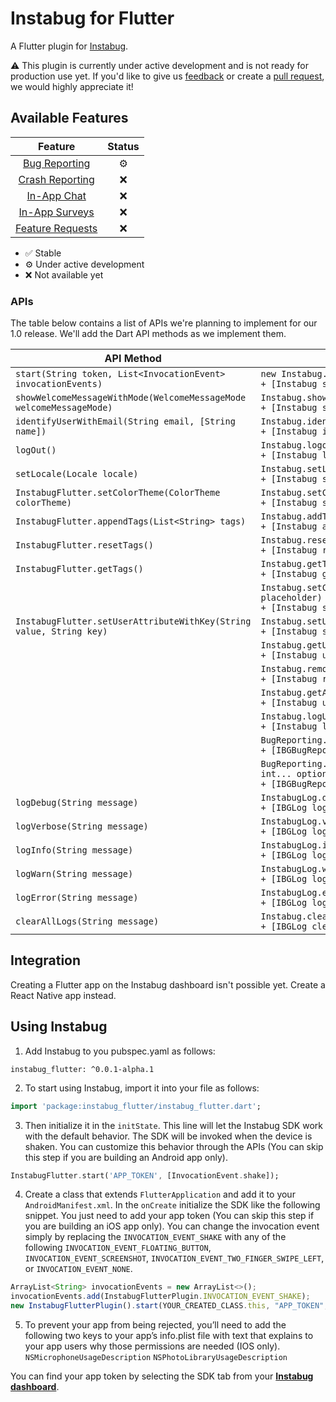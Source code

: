 # Instabug for Flutter

A Flutter plugin for [Instabug](https://instabug.com/).

⚠️ This plugin is currently under active development and is not ready for production use yet. If you'd like to give us [feedback](https://github.com/Instabug/Instabug-Flutter/issues) or create a [pull request](https://github.com/Instabug/Instabug-Flutter/pulls), we would highly appreciate it!

## Available Features

|      Feature     | Status |
|:----------------:|:------:|
| [Bug Reporting](https://instabug.com/bug-reporting)    |    ⚙️   |
| [Crash Reporting](https://instabug.com/crash-reporting)  |    ❌   |
| [In-App Chat](https://instabug.com/in-app-chat)      |    ❌   |
| [In-App Surveys](https://instabug.com/in-app-surveys)   |    ❌   |
| [Feature Requests](https://instabug.com/feature-requests) |    ❌   |

* ✅ Stable
* ⚙️ Under active development
* ❌ Not available yet

### APIs

The table below contains a list of APIs we're planning to implement for our 1.0 release. We'll add the Dart API methods as we implement them.



| API Method | Native Equivalent (Android/iOS)                                                                                                                       |
|------------|-----------------------------------------------------------------------------------------------------------------------------------------|
| `start(String token, List<InvocationEvent> invocationEvents)` | `new Instabug.Builder(this, "APP_TOKEN").build()`<br>`+ [Instabug startWithToken:invocationEvents:]`                         |
|`showWelcomeMessageWithMode(WelcomeMessageMode welcomeMessageMode)`| `Instabug.showWelcomeMessage(WelcomeMessage.State state)`<br>`+ [Instabug showWelcomeMessageWithMode:]`                      |
|`identifyUserWithEmail(String email, [String name])`| `Instabug.identifyUser(String username, String email)`<br>`+ [Instabug identifyUserWithEmail:name:]`                         |
|`logOut()`| `Instabug.logoutUser()`<br>`+ [Instabug logOut]`                                                                             |
|`setLocale(Locale locale)`| `Instabug.setLocale(Locale locale)`<br>`+ [Instabug setLocale:]`                                                             |
|`InstabugFlutter.setColorTheme(ColorTheme colorTheme)`|  `Instabug.setColorTheme(InstabugColorTheme theme)`<br>`+ [Instabug setColorTheme:]`                                         |
|`InstabugFlutter.appendTags(List<String> tags)`| `Instabug.addTags(String... tags)`<br>`+ [Instabug appendTags:]`                                                             |
|`InstabugFlutter.resetTags()`| `Instabug.resetTags()`<br>`+ [Instabug resetTags]`                                                                           |
|`InstabugFlutter.getTags()`| `Instabug.getTags()`<br>`+ [Instabug getTags]`                                                                               |
|            | `Instabug.setCustomTextPlaceHolders(InstabugCustomTextPlaceHolder placeholder)`<br>`+ [Instabug setValue:forStringWithKey:]` |
|`InstabugFlutter.setUserAttributeWithKey(String value, String key)`| `Instabug.setUserAttribute(String key, String value)`<br>`+ [Instabug setUserAttribute:withKey:]`                            |
|            | `Instabug.getUserAttribute(String key)`<br>`+ [Instabug userAttributeForKey:]`                                               |
|            | `Instabug.removeUserAttribute(String key)`<br>`+ [Instabug removeUserAttributeForKey:]`                                      |
|            | `Instabug.getAllUserAttributes()`<br>`+ [Instabug userAttributes:]`                                                          |
|            | `Instabug.logUserEvent(String name)`<br>`+ [Instabug logUserEventWithName:]`                                                 |
|            | `BugReporting.invoke()`<br>`+ [IBGBugReporting invoke]`                                                                      |
|            | `BugReporting.invoke(InvocationMode mode, @InvocationOption int... options)`<br>`+ [IBGBugReporting invokeWithMode:options:]`  |
|`logDebug(String message)`| `InstabugLog.d(String message)`<br>`+ [IBGLog logDebug:]`                                                                    |
|`logVerbose(String message)`| `InstabugLog.v(String message)`<br>`+ [IBGLog logVerbose:]`                                                                  |
|`logInfo(String message)`| `InstabugLog.i(String message)`<br>`+ [IBGLog logInfo:]`                                                                     |
|`logWarn(String message)`| `InstabugLog.w(String message)`<br>`+ [IBGLog logWarn:]`                                                                     |
|`logError(String message)`| `InstabugLog.e(String message)`<br>`+ [IBGLog logError:]`                                                                    |
|`clearAllLogs(String message)`| `Instabug.clearLogs()`<br>`+ [IBGLog clearAllLogs:]`                                                                         |

## Integration

Creating a Flutter app on the Instabug dashboard isn't possible yet. Create a React Native app instead.


## Using Instabug

1. Add Instabug to you pubspec.yaml as follows:
```
instabug_flutter: ^0.0.1-alpha.1
```

2. To start using Instabug, import it into your file as follows: 

```dart
import 'package:instabug_flutter/instabug_flutter.dart';
```
3. Then initialize it in the `initState`. This line will let the Instabug SDK work with the default behavior. The SDK will be invoked when the device is shaken. You can customize this behavior through the APIs (You can skip this step if you are building an Android app only).

```dart
InstabugFlutter.start('APP_TOKEN', [InvocationEvent.shake]);
```
4. Create a class that extends `FlutterApplication` and add it to your `AndroidManifest.xml`.
   In the `onCreate` initialize the SDK like the following snippet. You just need to add your app token (You can skip this step if you are building an iOS app only). You can change the invocation event simply by replacing the `INVOCATION_EVENT_SHAKE` with any of the following `INVOCATION_EVENT_FLOATING_BUTTON`, `INVOCATION_EVENT_SCREENSHOT`, `INVOCATION_EVENT_TWO_FINGER_SWIPE_LEFT`, or `INVOCATION_EVENT_NONE`.
```javascript
ArrayList<String> invocationEvents = new ArrayList<>();
invocationEvents.add(InstabugFlutterPlugin.INVOCATION_EVENT_SHAKE);
new InstabugFlutterPlugin().start(YOUR_CREATED_CLASS.this, "APP_TOKEN", invocationEvents);
```

5) To prevent your app from being rejected, you’ll need to add the following two keys to your app’s info.plist file with text that explains to your app users why those permissions are needed (IOS only).
`NSMicrophoneUsageDescription`
`NSPhotoLibraryUsageDescription`

You can find your app token by selecting the SDK tab from your [**Instabug dashboard**](https://dashboard.instabug.com/app/sdk/).
